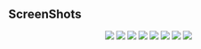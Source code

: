 ## ScreenShots

<p align="center">
    <img src="/src/assets/screenshots/onBoarding-screen.png">
    <img src="/src/assets/screenshots/screenRegistration.png">
    <img src="/src/assets/screenshots/connectScreen.png">
    <img src="/src/assets/screenshots/homeScreen.png">
    <img src="/src/assets/screenshots/homeScreen2.png">
    <img src="/src/assets/screenshots/cheeseScreen.png">
    <img src="/src/assets/screenshots/cheeseScreen2.png">
    <img src="/src/assets/screenshots/recipeScreen.png">
</p>